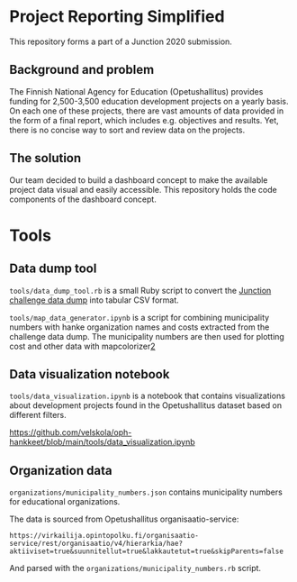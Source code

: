 # Project Reporting Simplified

This repository forms a part of a Junction 2020 submission.


## Background and problem

The Finnish National Agency for Education (Opetushallitus) provides funding for
2,500-3,500 education development projects on a yearly basis. On each one of
these projects, there are vast amounts of data provided in the form of a final
report, which includes e.g. objectives and results. Yet, there is no concise way
to sort and review data on the projects.


## The solution

Our team decided to build a dashboard concept to make the available project data
visual and easily accessible. This repository holds the code components of the
dashboard concept.


# Tools


## Data dump tool

`tools/data_dump_tool.rb` is a small Ruby script to convert the [Junction challenge data dump][1] into tabular CSV format.

`tools/map_data_generator.ipynb` is a script for combining municipality numbers with hanke organization names and costs extracted from the challenge data dump. The municipality numbers are then used for plotting cost and other data with mapcolorizer[2]

[1]: https://valtionavustukset.oph.fi/api/junction-hackathon/dump
[2]: https://github.com/tomimick/mapcolorizer

## Data visualization notebook

`tools/data_visualization.ipynb` is a notebook that contains visualizations about development projects found in the Opetushallitus dataset based on different filters. 

https://github.com/velskola/oph-hankkeet/blob/main/tools/data_visualization.ipynb

## Organization data

`organizations/municipality_numbers.json` contains municipality numbers for educational organizations.
 
The data is sourced from Opetushallitus organisaatio-service:

    https://virkailija.opintopolku.fi/organisaatio-service/rest/organisaatio/v4/hierarkia/hae?aktiiviset=true&suunnitellut=true&lakkautetut=true&skipParents=false
    
And parsed with the `organizations/municipality_numbers.rb` script.




